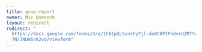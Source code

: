 ```yaml
---
title: qcup-report
owner: Mic Qsenoch
layout: redirect
redirect: "
  https://docs.google.com/forms/d/e/1FAIpQLScn3hyYjl-du0C8PIPndvrUZM7Yrl2M-Wbf-\
  7N7JNUm5cK2vQ/viewform"
---
```

